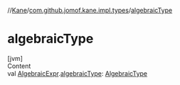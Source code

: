 //[Kane](../index.md)/[com.github.jomof.kane.impl.types](index.md)/[algebraicType](algebraic-type.md)



# algebraicType  
[jvm]  
Content  
val [AlgebraicExpr](../com.github.jomof.kane/-algebraic-expr/index.md).[algebraicType](algebraic-type.md): [AlgebraicType](-algebraic-type/index.md)  



